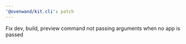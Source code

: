 ```yaml
---
'@ovenwand/kit.cli': patch
---
```


Fix dev, build, preview command not passing arguments when no app is passed
